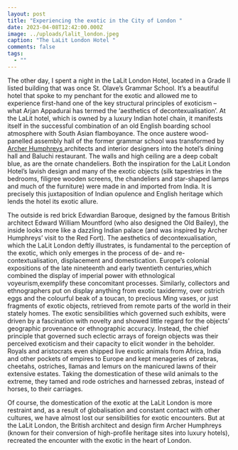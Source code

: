 ```yaml
---
layout: post
title: "Experiencing the exotic in the City of London "
date: 2023-04-08T12:42:00.000Z
image: ../uploads/lalit_london.jpeg
caption: "The LaLit London Hotel "
comments: false
tags:
  - ""
---
```

The other day, I spent a night in the LaLit London Hotel, located in a Grade II listed building that was once St. Olave’s Grammar School. It’s a beautiful hotel that spoke to my penchant for the exotic and allowed me to experience first-hand one of the key structural principles of exoticism – what Arjan Appadurai has termed the ‘aesthetics of decontexualisation’. At the LaLit hotel, which is owned by a luxury Indian hotel chain, it manifests itself in the successful combination of an old English boarding school atmosphere with South Asian flamboyance. The once austere wood-panelled assembly hall of the former grammar school was transformed by [Archer Humphreys ](https://www.archerhumphryes.com/hotels-resorts/lalit-hotel-london)architects and interior designers into the hotel’s dining hall and Baluchi restaurant. The walls and high ceiling are a deep cobalt blue, as are the ornate chandeliers. Both the inspiration for the LaLit London Hotel’s lavish design and many of the exotic objects (silk tapestries in the bedrooms, filigree wooden screens, the chandeliers and star-shaped lamps and much of the furniture) were made in and imported from India. It is precisely this juxtaposition of Indian opulence and English heritage which lends the hotel its exotic allure. 

The outside is red brick Edwardian Baroque, designed by the famous British architect Edward William Mountford (who also designed the Old Bailey), the inside looks more like a dazzling Indian palace (and was inspired by Archer Humphreys’ visit to the Red Fort). The aesthetics of decontexualisation, which the LaLit London deftly illustrates, is fundamental to the perception of the exotic, which only emerges in the process of de- and re-contextualisation, displacement and domestication. Europe’s colonial expositions of the late nineteenth and early twentieth centuries,which combined the display of imperial power with ethnological voyeurism,exemplify these concomitant processes. Similarly, collectors and ethnographers put on display anything from exotic taxidermy, over ostrich eggs and the colourful beak of a toucan, to precious Ming vases, or just fragments of exotic objects, retrieved from remote parts of the world in their stately homes. The exotic sensibilities which governed such exhibits, were driven by a fascination with novelty and showed little regard for the objects’ geographic provenance or ethnographic accuracy. Instead, the chief principle that governed such eclectic arrays of foreign objects was their perceived exoticism and their capacity to elicit wonder in the beholder. Royals and aristocrats even shipped live exotic animals from Africa, India and other pockets of empires to Europe and kept menageries of zebras, cheetahs, ostriches, llamas and lemurs on the manicured lawns of their extensive estates. Taking the domestication of these wild animals to the extreme, they tamed and rode ostriches and harnessed zebras, instead of horses, to their carriages. 

Of course, the domestication of the exotic at the LaLit London is more restraint and, as a result of globalisation and constant contact with other cultures, we have almost lost our sensibilities for exotic encounters. But at the LaLit London, the British architect and design firm Archer Humphreys (known for their conversion of high-profile heritage sites into luxury hotels), recreated the encounter with the exotic in the heart of London.
